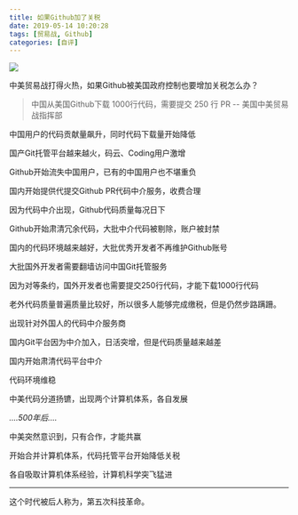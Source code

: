```yaml
---
title: 如果Github加了关税
date: 2019-05-14 10:20:28
tags: [贸易战, Github]
categories: [自评]
---
```


![](/images/github-tax.png)


中美贸易战打得火热，如果Github被美国政府控制也要增加关税怎么办？

> 中国从美国Github下载 1000行代码，需要提交 250 行 PR
> -- 美国中美贸易战指挥部

中国用户的代码贡献量飙升，同时代码下载量开始降低

<!--more-->

国产Git托管平台越来越火，码云、Coding用户激增

Github开始流失中国用户，已有的中国用户也不堪重负

国内开始提供代提交Github PR代码中介服务，收费合理

因为代码中介出现，Github代码质量每况日下

Github开始肃清冗余代码，大批中介代码被剔除，账户被封禁

国内的代码环境越来越好，大批优秀开发者不再维护Github账号

大批国外开发者需要翻墙访问中国Git托管服务

因为对等条约，国外开发者也需要提交250行代码，才能下载1000行代码

老外代码质量普遍质量比较好，所以很多人能够完成缴税，但是仍然步路蹒跚。

出现针对外国人的代码中介服务商

国内Git平台因为中介加入，日活突增，但是代码质量越来越差

国内开始肃清代码平台中介

代码环境维稳

中美代码分道扬镳，出现两个计算机体系，各自发展


*....500年后....*


中美突然意识到，只有合作，才能共赢

开始合并计算机体系，代码托管平台开始降低关税

各自吸取计算机体系经验，计算机科学突飞猛进

----

这个时代被后人称为，第五次科技革命。

